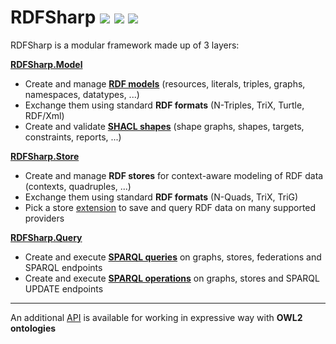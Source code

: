 # RDFSharp <a href="https://github.com/mdesalvo/RDFSharp/releases"><img src="https://img.shields.io/nuget/v/RDFSharp?style=flat-square&color=abcdef&logo=nuget&label=version"/></a> <a href="https://www.nuget.org/packages/RDFSharp"><img src="https://img.shields.io/nuget/dt/RDFSharp?style=flat-square&color=abcdef&logo=nuget&label=downloads"/></a> <a href="https://app.codecov.io/gh/mdesalvo/RDFSharp"><img src="https://img.shields.io/codecov/c/github/mdesalvo/RDFSharp?style=flat-square&color=04aa6d&logo=codecov&label=coverage"/></a>

RDFSharp is a modular framework made up of 3 layers: 

<b><a href="https://github.com/mdesalvo/RDFSharp/releases/download/v3.14.0/RDFSharp.Model-3.14.0.pdf">RDFSharp.Model</a></b>
<ul>
    <li>Create and manage <b><a href="https://www.w3.org/TR/rdf11-primer/">RDF models</a></b> (resources, literals, triples, graphs, namespaces, datatypes, ...)</li>
    <li>Exchange them using standard <b>RDF formats</b> (N-Triples, TriX, Turtle, RDF/Xml)</li>
    <li>Create and validate <b><a href="https://www.w3.org/TR/shacl/">SHACL shapes</a></b> (shape graphs, shapes, targets, constraints, reports, ...)</b></li>
</ul>

<b><a href="https://github.com/mdesalvo/RDFSharp/releases/download/v3.14.0/RDFSharp.Store-3.14.0.pdf">RDFSharp.Store</a></b>
<ul>
    <li>Create and manage <b>RDF stores</b> for context-aware modeling of RDF data (contexts, quadruples, ...)</li>
    <li>Exchange them using standard <b>RDF formats</b> (N-Quads, TriX, TriG)</li>
    <li>Pick a store <a href="https://github.com/mdesalvo/RDFSharp.Extensions">extension</a> to save and query RDF data on many supported providers</li>
</ul>

<b><a href="https://github.com/mdesalvo/RDFSharp/releases/download/v3.14.0/RDFSharp.Query-3.14.0.pdf">RDFSharp.Query</a></b>
<ul>
    <li>Create and execute <b><a href="https://www.w3.org/TR/sparql11-query/">SPARQL queries</a></b> on graphs, stores, federations and SPARQL endpoints</li>
    <li>Create and execute <b><a href="https://www.w3.org/TR/sparql11-update/">SPARQL operations</a></b> on graphs, stores and SPARQL UPDATE endpoints</li>
</ul>
<hr/>
An additional <a href="https://github.com/mdesalvo/OWLSharp">API</a> is available for working in expressive way with <b>OWL2 ontologies</b>
